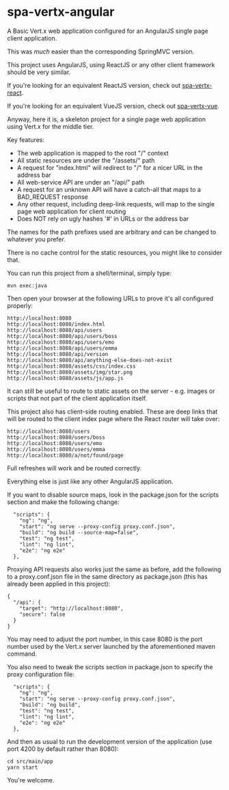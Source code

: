 # spa-vertx-angular
A Basic Vert.x web application configured for an AngularJS single page client application.

This was *much* easier than the corresponding SpringMVC version.

This project uses AngularJS, using ReactJS or any other client framework should be very similar.

If you're looking for an equivalent ReactJS version, check out [spa-vertx-react](https://github.com/caprica/spa-vertx-react).

If you're looking for an equivalent VueJS version, check out [spa-vertx-vue](https://github.com/caprica/spa-vertx-vue).

Anyway, here it is, a skeleton project for a single page web application using Vert.x for the middle tier.

Key features:

 * The web application is mapped to the root "/" context
 * All static resources are under the "/assets/" path
 * A request for "index.html" will redirect to "/" for a nicer URL in the address bar
 * All web-service API are under an "/api/" path
 * A request for an unknown API will have a catch-all that maps to a BAD_REQUEST response
 * Any other request, including deep-link requests, will map to the single page web application for client
   routing
 * Does NOT rely on ugly hashes '#' in URLs or the address bar

The names for the path prefixes used are arbitrary and can be changed to whatever you prefer.

There is no cache control for the static resources, you might like to consider that.

You can run this project from a shell/terminal, simply type:

```
mvn exec:java
```


Then open your browser at the following URLs to prove it's all configured properly:

```
http://localhost:8080
http://localhost:8080/index.html
http://localhost:8080/api/users
http://localhost:8080/api/users/boss
http://localhost:8080/api/users/emo
http://localhost:8080/api/users/emma
http://localhost:8080/api/version
http://localhost:8080/api/anything-else-does-not-exist
http://localhost:8080/assets/css/index.css
http://localhost:8080/assets/img/star.png
http://localhost:8080/assets/js/app.js
```

It can still be useful to route to static assets on the server - e.g. images or scripts that not part of the client
application itself.

This project also has client-side routing enabled. These are deep links that will be routed to the client index
page where the React router will take over:

```
http://localhost:8080/users
http://localhost:8080/users/boss
http://localhost:8080/users/emo
http://localhost:8080/users/emma
http://localhost:8080/a/not/found/page
```

Full refreshes will work and be routed correctly.

Everything else is just like any other AngularJS application.

If you want to disable source maps, look in the package.json for the scripts section and make the following
change:

```
  "scripts": {
    "ng": "ng",
    "start": "ng serve --proxy-config proxy.conf.json",
    "build": "ng build --source-map=false",
    "test": "ng test",
    "lint": "ng lint",
    "e2e": "ng e2e"
  },
```

Proxying API requests also works just the same as before, add the following to a proxy.conf.json file in the
same directory as package.json (this has already been applied in this project):

```
{
  "/api": {
    "target": "http://localhost:8080",
    "secure": false
  }
}
```

You may need to adjust the port number, in this case 8080 is the port number used by the Vert.x server launched
by the aforementioned maven command.

You also need to tweak the scripts section in package.json to specify the proxy configuration file:

```
  "scripts": {
    "ng": "ng",
    "start": "ng serve --proxy-config proxy.conf.json",
    "build": "ng build",
    "test": "ng test",
    "lint": "ng lint",
    "e2e": "ng e2e"
  },
```

And then as usual to run the development version of the application (use port 4200 by default rather than 8080):

```
cd src/main/app
yarn start
```
 
You're welcome.

